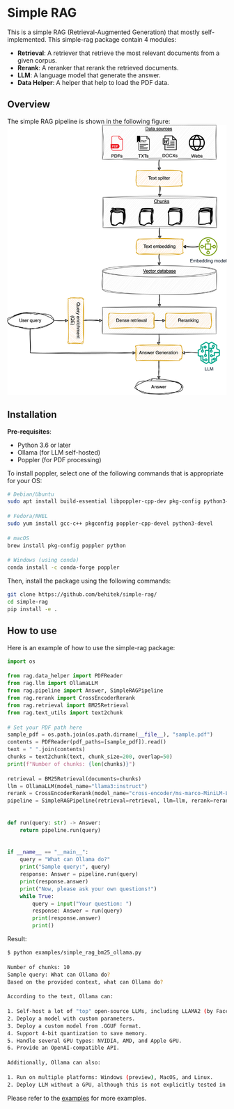 # Simple RAG
This is a simple RAG (Retrieval-Augmented Generation) that mostly self-implemented. This simple-rag package contain 4 modules:
- **Retrieval**: A retriever that retrieve the most relevant documents from a given corpus.
- **Rerank**: A reranker that rerank the retrieved documents.
- **LLM**: A language model that generate the answer.
- **Data Helper**: A helper that help to load the PDF data.


## Overview
The simple RAG pipeline is shown in the following figure:
![](/assets/flow.png)

## Installation

**Pre-requisites**:
- Python 3.6 or later
- Ollama (for LLM self-hosted)
- Poppler (for PDF processing)

To install poppler, select one of the following commands that is appropriate for your OS:
```bash
# Debian/Ubuntu
sudo apt install build-essential libpoppler-cpp-dev pkg-config python3-dev

# Fedora/RHEL
sudo yum install gcc-c++ pkgconfig poppler-cpp-devel python3-devel

# macOS
brew install pkg-config poppler python

# Windows (using conda)
conda install -c conda-forge poppler
```

Then, install the package using the following commands:
```bash
git clone https://github.com/behitek/simple-rag/
cd simple-rag
pip install -e .
```

## How to use
Here is an example of how to use the simple-rag package:
```python
import os

from rag.data_helper import PDFReader
from rag.llm import OllamaLLM
from rag.pipeline import Answer, SimpleRAGPipeline
from rag.rerank import CrossEncoderRerank
from rag.retrieval import BM25Retrieval
from rag.text_utils import text2chunk

# Set your PDF path here
sample_pdf = os.path.join(os.path.dirname(__file__), "sample.pdf")
contents = PDFReader(pdf_paths=[sample_pdf]).read()
text = " ".join(contents)
chunks = text2chunk(text, chunk_size=200, overlap=50)
print(f"Number of chunks: {len(chunks)}")

retrieval = BM25Retrieval(documents=chunks)
llm = OllamaLLM(model_name="llama3:instruct")
rerank = CrossEncoderRerank(model_name="cross-encoder/ms-marco-MiniLM-L-6-v2")
pipeline = SimpleRAGPipeline(retrieval=retrieval, llm=llm, rerank=rerank)


def run(query: str) -> Answer:
    return pipeline.run(query)


if __name__ == "__main__":
    query = "What can Ollama do?"
    print("Sample query:", query)
    response: Answer = pipeline.run(query)
    print(response.answer)
    print("Now, please ask your own questions!")
    while True:
        query = input("Your question: ")
        response: Answer = run(query)
        print(response.answer)
        print()
```

Result:
```bash
$ python examples/simple_rag_bm25_ollama.py 

Number of chunks: 10
Sample query: What can Ollama do?
Based on the provided context, what can Ollama do?

According to the text, Ollama can:

1. Self-host a lot of "top" open-source LLMs, including LLAMA2 (by Facebook), Mistral, Phi (from Microsoft), Gemma (by Google), and more.
2. Deploy a model with custom parameters.
3. Deploy a custom model from .GGUF format.
4. Support 4-bit quantization to save memory.
5. Handle several GPU types: NVIDIA, AMD, and Apple GPU.
6. Provide an OpenAI-compatible API.

Additionally, Ollama can also:

1. Run on multiple platforms: Windows (preview), MacOS, and Linux.
2. Deploy LLM without a GPU, although this is not explicitly tested in the context.
```

Please refer to the [examples](/examples) for more examples.